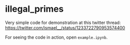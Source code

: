 # illegal_primes
Very simple code for demonstration at this twitter thread: https://twitter.com/ismaeI__/status/1233722790953574400

For seeing the code in action, open `example.ipynb`.

